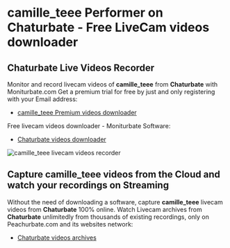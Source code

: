 # camille_teee Performer on Chaturbate - Free LiveCam videos downloader

## Chaturbate Live Videos Recorder

Monitor and record livecam videos of **camille_teee** from **Chaturbate** with Moniturbate.com
Get a premium trial for free by just and only registering with your Email address:
* [camille_teee Premium videos downloader](https://moniturbate.com/request-demo-licence-key.html)

Free livecam videos downloader - Moniturbate Software:
* [Chaturbate videos downloader](https://moniturbate.com/moniturbate-download-software.html)

![camille_teee livecam videos recorder](https://peachurnet.com/templates/moniturbate-software.png)


## Capture camille_teee videos from the Cloud and watch your recordings on Streaming

Without the need of downloading a software, capture **camille_teee** livecam videos from **Chaturbate** 100% online.
Watch Livecam archives from **Chaturbate** unlimitedly from thousands of existing recordings, only on Peachurbate.com and its websites network:
* [Chaturbate videos archives](https://peachurnet.com/)